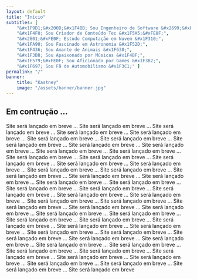 ```yaml
---
layout: default
title: "Início"
subtitles: [
    "&#x1F9D1;&#x200D;&#x1F4BB; Sou Engenheiro de Software &#x2699;&#xFE0F;",
    "&#x1F4F0; Sou Criador de Conteúdo Tec &#x1F5A5;&#xFE0F;",
    "&#x2601;&#xFE0F; Estudo Computação em Nuvem &#x1F310;",
    "&#x1FA90; Sou Fascinado em Astronomia &#x1F52D;",
    "&#x1F436; Sou Amante de Animais &#x1F638;",
    "&#x1F3B8; Sou Apaixonado por Músicas &#x1F4BF;",
    "&#x1F579;&#xFE0F; Sou Aficionado por Games &#x1F3B2;",
    "&#x1F697; Sou Fã de Automobilismo &#x1F3C1;" ]
permalink: "/"
banner:
    title: "Kastney"
    image: "/assets/banner/banner.jpg"
---
```


## Em contrução …

Site será lançado em breve ... Site será lançado em breve ... Site será lançado em breve ... Site será lançado em breve ... Site será lançado em breve ... Site será lançado em breve ... Site será lançado em breve ... Site será lançado em breve ... Site será lançado em breve ... Site será lançado em breve ... Site será lançado em breve ... Site será lançado em breve ... Site será lançado em breve ... Site será lançado em breve ... Site será lançado em breve ... Site será lançado em breve ... Site será lançado em breve ... Site será lançado em breve ... Site será lançado em breve ... Site será lançado em breve ... Site será lançado em breve ... Site será lançado em breve ... Site será lançado em breve ... Site será lançado em breve ... Site será lançado em breve ... Site será lançado em breve ... Site será lançado em breve ... Site será lançado em breve ... Site será lançado em breve ... Site será lançado em breve ... Site será lançado em breve ... Site será lançado em breve ... Site será lançado em breve ... Site será lançado em breve ... Site será lançado em breve ... Site será lançado em breve ... Site será lançado em breve ... Site será lançado em breve ... Site será lançado em breve ... Site será lançado em breve ... Site será lançado em breve ... Site será lançado em breve ... Site será lançado em breve ... Site será lançado em breve ... Site será lançado em breve ... Site será lançado em breve ... Site será lançado em breve ... Site será lançado em breve ... Site será lançado em breve ... Site será lançado em breve ... Site será lançado em breve ... Site será lançado em breve ... Site será lançado em breve ... Site será lançado em breve ... Site será lançado em breve ... Site será lançado em breve ... Site será lançado em breve